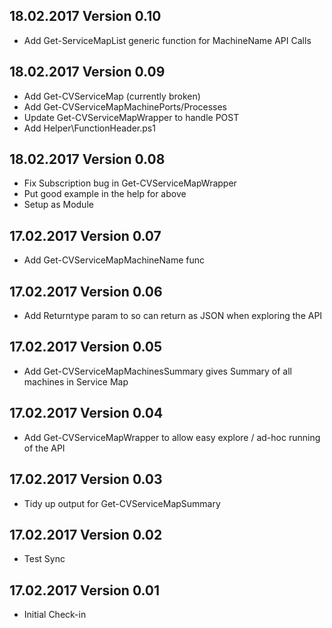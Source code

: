 ## 18.02.2017 Version 0.10
* Add Get-ServiceMapList generic function for MachineName API Calls 

## 18.02.2017 Version 0.09
* Add Get-CVServiceMap (currently broken)
* Add Get-CVServiceMapMachinePorts/Processes
* Update Get-CVServiceMapWrapper to handle POST
* Add Helper\FunctionHeader.ps1


## 18.02.2017 Version 0.08
* Fix Subscription bug in Get-CVServiceMapWrapper 
* Put good example in the help for above
* Setup as Module

## 17.02.2017 Version 0.07
* Add Get-CVServiceMapMachineName func

## 17.02.2017 Version 0.06
* Add Returntype param to so can return as JSON when exploring the API

## 17.02.2017 Version 0.05
* Add Get-CVServiceMapMachinesSummary gives Summary of all machines in Service Map

## 17.02.2017 Version 0.04
* Add Get-CVServiceMapWrapper to allow easy explore / ad-hoc running of the API

## 17.02.2017 Version 0.03
* Tidy up output for Get-CVServiceMapSummary

## 17.02.2017 Version 0.02
* Test Sync

## 17.02.2017 Version 0.01
* Initial Check-in